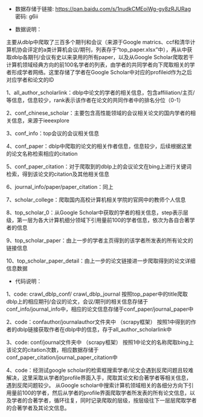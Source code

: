 * 数据存储于链接: https://pan.baidu.com/s/1nudkCMEoiWg-gy8zRJURag  密码: g6ii

* 数据说明：

主要从dblp中爬取了三百多个期刊和会议（来源于Google matrics、ccf和清华计算机协会评定的a类计算机会议/期刊，列表存于“top_paper.xlsx”中），再从中获取dblp各期刊/会议有史以来录用的所有paper，以及从Google Scholar爬取若干计算机领域经典方向的前100名学者的列表，由学者的共同学者向下爬取相关的学者形成学者网络。这里存储了学者在Google Scholar中对应的profileid作为之后对应学者和论文的ID

1、all_author_scholarlink：dblp中论文的学者的相关信息，包含affiliation/主页/等信息，信息较少，rank表示该作者在论文的共同作者中的排名分位（0-1）

2、conf_chinese_scholar：主要包含高性能领域的会议相关论文的国内学者的相关信息，来源于ieeexplore

3、conf_info：top会议的会议相关信息

4、conf_paper：dblp中爬取的论文的相关作者信息，信息较少，后续根据这里的论文名称检索相应的citation

5、conf_paper_citation：对于爬取到的dblp上的会议论文在bing上进行关键词检索，得到该论文的citation及其他相关信息

6、journal_info/paper/paper_citation：同上

7、scholar_college：爬取国内高校计算机相关学院的官网中的教师个人信息

8、top_scholar_0：从Google Scholar中获取的学者的相关信息，step表示层级，第一层为各大计算机细分领域下引用量前100的学者信息，依次为各自合著学者的信息

9、top_scholar_paper：由上一步的学者主页得到的该学者所发表的所有论文的链接信息

10、top_scholar_paper_detail：由上一步的论文链接进一步爬取得到的论文详细信息数据

* 代码说明：

1、code: crawl_dblp_conf/ crawl_dblp_journal
按照top_paper中的title爬取dblp上的相应期刊/会议的论文，会议/期刊的相关信息存储于conf_info/journal_info中，相应的论文信息存储于conf_paper/journal_paper中

2、code：confauthor/journalauthor文件夹中 （scrapy框架）
按照1中得到的作者的dblp链接获取作者在dblp中的信息，存于all_author_scholarlink中

3、code: conf/journal文件夹中 （scrapy框架）
按照1中论文的名称爬取bing上该论文的citation次数，相应数据存储于conf_paper_citation/journal_paper_citation中

4、code：经测试google scholar的检索框搜索学者/论文会遇到反爬问题且较难解决，这里采取从学者的profile界面入手，爬取其论文和合著学者等相关信息，遇到反爬问题较少。
从Google scholar中搜索计算机领域相关的各细分方向下引用量前100的学者，然后从学者的profile界面爬取学者所发表的所有论文信息，以及学者的合著学者，循环往复，同时记录爬取的层级，按层级往下一层层爬取学者的合著学者及其论文信息。
